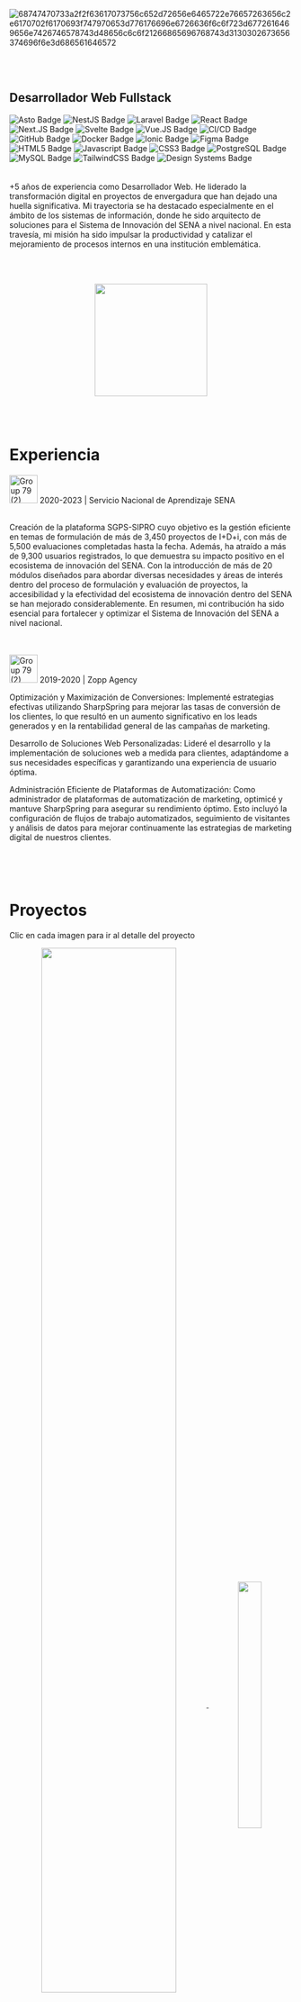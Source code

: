 ![68747470733a2f2f63617073756c652d72656e6465722e76657263656c2e6170702f6170693f747970653d776176696e6726636f6c6f723d6772616469656e7426746578743d48656c6c6f21266865696768743d3130302673656374696f6e3d686561646572](https://github.com/carincon93/carincon93/assets/18555989/68050a76-ed08-4f14-baf7-1b4795274a31)

&nbsp;
\
&nbsp;
## Desarrollador Web Fullstack

![Asto Badge](https://img.shields.io/badge/Astro-ffffff?logo=astro&logoColor=000&style=flat)
![NestJS Badge](https://img.shields.io/badge/NestJS-ffffff?logo=nestjs&logoColor=000&style=flat)
![Laravel Badge](https://img.shields.io/badge/Laravel-ffffff?logo=laravel&logoColor=000&style=flat)
![React Badge](https://img.shields.io/badge/React-ffffff?logo=react&logoColor=000&style=flat)
![Next.JS Badge](https://img.shields.io/badge/Next.JS-ffffff?logo=next.js&logoColor=000&style=flat)
![Svelte Badge](https://img.shields.io/badge/Svelte-ffffff?logo=svelte&logoColor=000&style=flat)
![Vue.JS Badge](https://img.shields.io/badge/Vue.JS-ffffff?logo=vue.js&logoColor=000&style=flat)
![CI/CD Badge](https://img.shields.io/badge/CI/CD-ffffff?logo=github&logoColor=000&style=flat)
![GitHub Badge](https://img.shields.io/badge/GitHub-ffffff?logo=github&logoColor=000&style=flat)
![Docker Badge](https://img.shields.io/badge/Docker-ffffff?logo=docker&logoColor=000&style=flat)
![Ionic Badge](https://img.shields.io/badge/Ionic-ffffff?logo=ionic&logoColor=000&style=flat)
![Figma Badge](https://img.shields.io/badge/Figma-ffffff?logo=figma&logoColor=000&style=flat)
![HTML5 Badge](https://img.shields.io/badge/HTML5-ffffff?logo=html5&logoColor=000&style=flat)
![Javascript Badge](https://img.shields.io/badge/JavaScript-ffffff?logo=javascript&logoColor=000&style=flat)
![CSS3 Badge](https://img.shields.io/badge/CSS3-ffffff?logo=css3&logoColor=000&style=flat)
![PostgreSQL Badge](https://img.shields.io/badge/PostgreSQL-ffffff?logo=postgresql&logoColor=000&style=flat)
![MySQL Badge](https://img.shields.io/badge/MySQL-ffffff?logo=mysql&logoColor=000&style=flat)
![TailwindCSS Badge](https://img.shields.io/badge/TailwindCSS-ffffff?logo=tailwindcss&logoColor=000&style=flat)
![Design Systems Badge](https://img.shields.io/badge/Design%20Systems-ffffff?logo=designsystems&logoColor=000&style=flat)
\
\
\
+5 años de experiencia como Desarrollador Web. He liderado la transformación digital en proyectos de envergadura que han dejado una huella significativa. Mi trayectoria se ha destacado especialmente en el ámbito de los sistemas de información, donde he sido arquitecto de soluciones para el Sistema de Innovación del SENA a nivel nacional. En esta travesía, mi misión ha sido impulsar la productividad y catalizar el mejoramiento de procesos internos en una institución emblemática.


\
&nbsp;
<div align="center">
  <img src="https://github.com/carincon93/carincon93/assets/18555989/70f992dd-33d3-4d71-becb-4bfef1dd9b9d" width="200px" />
</div>


\
&nbsp;
# Experiencia

<img height="50" alt="Group 79 (2)" src="https://github.com/carincon93/carincon93/assets/18555989/d613c3c2-93d7-4f3c-a616-96689179e7c1">
2020-2023 | Servicio Nacional de Aprendizaje SENA

\
Creación de la plataforma SGPS-SIPRO cuyo objetivo es la gestión eficiente en temas de formulación de más de 3,450 proyectos de I+D+i, con más de 5,500 evaluaciones completadas hasta la fecha. Además, ha atraído a más de 9,300 usuarios registrados, lo que demuestra su impacto positivo en el ecosistema de innovación del SENA. Con la introducción de más de 20 módulos diseñados para abordar diversas necesidades y áreas de interés dentro del proceso de formulación y evaluación de proyectos, la accesibilidad y la efectividad del ecosistema de innovación dentro del SENA se han mejorado considerablemente. En resumen, mi contribución ha sido esencial para fortalecer y optimizar el Sistema de Innovación del SENA a nivel nacional.

\
\
<img height="50" alt="Group 79 (2)" src="https://github.com/carincon93/carincon93/assets/18555989/d613c3c2-93d7-4f3c-a616-96689179e7c1">
2019-2020 | Zopp Agency

Optimización y Maximización de Conversiones: Implementé estrategias efectivas utilizando SharpSpring para mejorar las tasas de conversión de los clientes, lo que resultó en un aumento significativo en los leads generados y en la rentabilidad general de las campañas de marketing.

Desarrollo de Soluciones Web Personalizadas: Lideré el desarrollo y la implementación de soluciones web a medida para clientes, adaptándome a sus necesidades específicas y garantizando una experiencia de usuario óptima.

Administración Eficiente de Plataformas de Automatización: Como administrador de plataformas de automatización de marketing, optimicé y mantuve SharpSpring para asegurar su rendimiento óptimo. Esto incluyó la configuración de flujos de trabajo automatizados, seguimiento de visitantes y análisis de datos para mejorar continuamente las estrategias de marketing digital de nuestros clientes.

\
\
&nbsp;
# Proyectos
Clic en cada imagen para ir al detalle del proyecto
<div align="center">
  <a href="https://github.com/carincon93/sgps-sipro" target="_blank">
    <img src="https://github.com/carincon93/carincon93/assets/18555989/ed229591-a2d3-4b2b-8095-f04dd9bbfd6b" align="center" width="69%" />
  </a>
  <a href="https://github.com/carincon93/carTrackerApp" target="_blank">
    <img src="https://github.com/carincon93/carincon93/assets/18555989/af6e9039-a20b-446a-9213-f871d96b3873" align="center" width="29%" height="437.8px" />
  </a>
</div>
<div align="center">
  <a href="https://github.com/carincon93/fitotecturaWebApp" target="_blank">
    <img src="https://github.com/carincon93/carincon93/assets/18555989/2013b611-eab9-4dc7-8cca-f36093c1f6c6" align="center" width="98.5%" />
  </a>
  <a href="https://github.com/carincon93/Algoritmos-de-planificacion" target="_blank">
    <img src="https://github.com/carincon93/carincon93/assets/18555989/c25bb6ce-f849-4372-81ff-9bd68d2b0365" align="center" width="49%" />
  </a>
  <a href="https://github.com/carincon93/RREDSI-IBIS" target="_blank">
    <img src="https://github.com/carincon93/carincon93/assets/18555989/91cabb2b-76a9-4486-a1ff-2780a5d7d5f4" align="center" width="49%" />
  </a>
</div>
